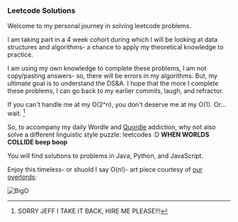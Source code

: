 ### Leetcode Solutions

Welcome to my personal journey in solving leetcode problems.

I am taking part in a 4 week cohort during which I will be looking at data structures and algorithms- a chance to apply my theoretical knowledge to practice.

I am using my own knowledge to complete these problems, I am not copy/pasting answers- so, there will be errors in my algorithms. But, my ultimate goal is to understand the DS&A. I hope that the more I complete these problems, I can go back to my earlier commits, laugh, and refractor.

If you can't handle me at my O(2^n), you don't deserve me at my O(1). Or... wait. [^1]

So, to accompany my daily Wordle and [Quordle](https://www.quordle.com/#/) addiction, why not also solve a different linguistic style puzzle: leetcodes :D
**WHEN WORLDS COLLIDE beep boop**

You will find solutions to problems in Java, Python, and JavaScript.

Enjoy this timeless- or shuold I say O(n!)- art piece courtesy of [our overlords](https://www.bigocheatsheet.com/):

![BigO](https://user-images.githubusercontent.com/60686512/156581852-feda2093-6f0c-4aa1-9864-bf5a46312c7a.PNG)

[^1]: SORRY JEFF I TAKE IT BACK, HIRE ME PLEASE!!!
